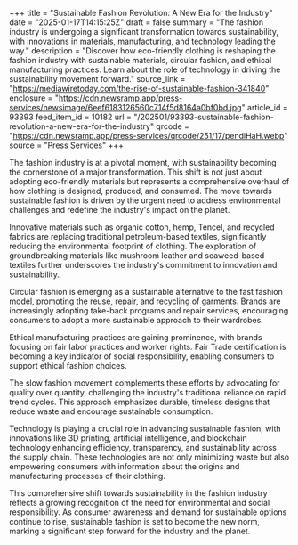 +++
title = "Sustainable Fashion Revolution: A New Era for the Industry"
date = "2025-01-17T14:15:25Z"
draft = false
summary = "The fashion industry is undergoing a significant transformation towards sustainability, with innovations in materials, manufacturing, and technology leading the way."
description = "Discover how eco-friendly clothing is reshaping the fashion industry with sustainable materials, circular fashion, and ethical manufacturing practices. Learn about the role of technology in driving the sustainability movement forward."
source_link = "https://mediawiretoday.com/the-rise-of-sustainable-fashion-341840"
enclosure = "https://cdn.newsramp.app/press-services/newsimage/6eef6183126560c714f5d8164a0bf0bd.jpg"
article_id = 93393
feed_item_id = 10182
url = "/202501/93393-sustainable-fashion-revolution-a-new-era-for-the-industry"
qrcode = "https://cdn.newsramp.app/press-services/qrcode/251/17/pendiHaH.webp"
source = "Press Services"
+++

<p>The fashion industry is at a pivotal moment, with sustainability becoming the cornerstone of a major transformation. This shift is not just about adopting eco-friendly materials but represents a comprehensive overhaul of how clothing is designed, produced, and consumed. The move towards sustainable fashion is driven by the urgent need to address environmental challenges and redefine the industry's impact on the planet.</p><p>Innovative materials such as organic cotton, hemp, Tencel, and recycled fabrics are replacing traditional petroleum-based textiles, significantly reducing the environmental footprint of clothing. The exploration of groundbreaking materials like mushroom leather and seaweed-based textiles further underscores the industry's commitment to innovation and sustainability.</p><p>Circular fashion is emerging as a sustainable alternative to the fast fashion model, promoting the reuse, repair, and recycling of garments. Brands are increasingly adopting take-back programs and repair services, encouraging consumers to adopt a more sustainable approach to their wardrobes.</p><p>Ethical manufacturing practices are gaining prominence, with brands focusing on fair labor practices and worker rights. Fair Trade certification is becoming a key indicator of social responsibility, enabling consumers to support ethical fashion choices.</p><p>The slow fashion movement complements these efforts by advocating for quality over quantity, challenging the industry's traditional reliance on rapid trend cycles. This approach emphasizes durable, timeless designs that reduce waste and encourage sustainable consumption.</p><p>Technology is playing a crucial role in advancing sustainable fashion, with innovations like 3D printing, artificial intelligence, and blockchain technology enhancing efficiency, transparency, and sustainability across the supply chain. These technologies are not only minimizing waste but also empowering consumers with information about the origins and manufacturing processes of their clothing.</p><p>This comprehensive shift towards sustainability in the fashion industry reflects a growing recognition of the need for environmental and social responsibility. As consumer awareness and demand for sustainable options continue to rise, sustainable fashion is set to become the new norm, marking a significant step forward for the industry and the planet.</p>